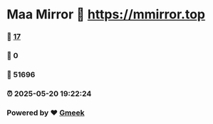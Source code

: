 # Maa Mirror :link: https://mmirror.top 
### :page_facing_up: [17](https://mmirror.top/tag.html) 
### :speech_balloon: 0 
### :hibiscus: 51696 
### :alarm_clock: 2025-05-20 19:22:24 
### Powered by :heart: [Gmeek](https://github.com/Meekdai/Gmeek)

